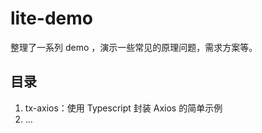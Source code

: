 # lite-demo

整理了一系列 demo ，演示一些常见的原理问题，需求方案等。



## 目录

1. tx-axios：使用 Typescript 封装 Axios 的简单示例
2. ...







